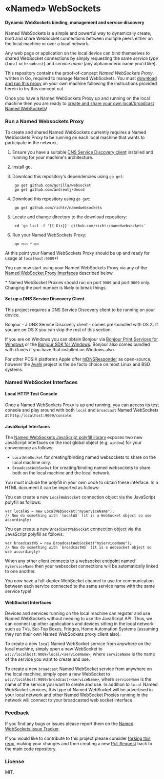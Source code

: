 «Named» WebSockets
===

#### Dynamic WebSockets binding, management and service discovery ####

Named WebSockets is a simple and powerful way to dynamically create, bind and share WebSocket connections between multiple peers either on the local machine or over a local network.

Any web page or application on the local device can bind themselves to shared WebSocket connections by simply requesting the same *service type* (`local` or `broadcast`) and *service name* (any alphanumeric name you'd like).

This repository contains the proof-of-concept _Named WebSockets Proxy_, written in Go, required to manage Named WebSockets. You must [download and run this proxy](#run-a-named-websockets-proxy) on your own machine following the instructions provided herein to try this concept out.

Once you have a Named WebSockets Proxy up and running on the local machine then you are ready to [create and share your own local/broadcast Named WebSockets](#named-websocket-interfaces)!

### Run a Named Websockets Proxy

To create and shared Named WebSockets currently requires a Named WebSockets Proxy to be running on each local machine that wants to participate in the network.

1. Ensure you have a suitable [DNS Service Discovery client](#set-up-a-dns-service-discovery-client) installed and running for your machine's architecture.

1. [Install go](http://golang.org/doc/install).

2. Download this repository's dependencies using `go get`:

        go get github.com/gorilla/websocket
        go get github.com/andrewtj/dnssd

2. Download this repository using `go get`:

        go get github.com/richtr/namedwebsockets

3. Locate and change directory to the download repository:

        cd `go list -f '{{.Dir}}' github.com/richtr/namedwebsockets`

5. Run your Named WebSockets Proxy:

        go run *.go

At this point your Named WebSockets Proxy should be up and ready for usage at `localhost:9009`*!

You can now start using your Named WebSockets Proxy via any of the [Named WebSocket Proxy Interfaces](#named-websocket-interfaces) described below.

\* Named WebSocket Proxies should run on port `9009` and port `9009` only. Changing the port number is likely to break things.

#### Set up a DNS Service Discovery Client

This project requires a DNS Service Discovery client to be running on your device.

Bonjour - a DNS Service Discovery client - comes pre-bundled with OS X. If you are on OS X you can skip the rest of this section.

If you are on Windows you can obtain Bonjour via [Bonjour Print Services for Windows](http://support.apple.com/kb/dl999) or the [Bonjour SDK for Windows](https://developer.apple.com/bonjour/). Bonjour also comes bundled with iTunes if you have that installed on Windows also.

For other POSIX platforms Apple offer [mDNSResponder](http://opensource.apple.com/tarballs/mDNSResponder/) as open-source, however the [Avahi](http://www.avahi.org/) project is the de facto choice on most Linux and BSD systems.

### Named WebSocket Interfaces

#### Local HTTP Test Console

Once a Named WebSockets Proxy is up and running, you can access its test console and play around with both `local` and `broadcast` Named WebSockets at `http:/localhost:9009/console`.

#### JavaScript Interfaces

The [Named WebSockets JavaScript polyfill library](https://github.com/richtr/namedwebsockets/blob/master/lib/namedwebsockets.js) exposes two new JavaScript interfaces on the root global object (e.g. `window`) for your convenience as follows:

* `LocalWebSocket` for creating/binding named websockets to share on the local machine only.
* `BroadcastWebSocket` for creating/binding named websockets to share both on the local machine and the local network.

You must include the polyfill in your own code to obtain these interface. In a HTML document it can be imported as follows:

   <script src="https://raw.githubusercontent.com/richtr/namedwebsockets/master/lib/namedwebsockets.js"></script>

You can create a new `LocalWebSocket` connection object via the JavaScript polyfill as follows:

    var localWS = new LocalWebSocket("myServiceName");
    // Now do something with `localWS` (it is a WebSocket object so use accordingly)

You can create a new `BroadcastWebSocket` connection object via the JavaScript polyfill as follows:

    var broadcastWS = new BroadcastWebSocket("myServiceName");
    // Now do something with `broadcastWS` (it is a WebSocket object so use accordingly)

When any other client connects to a websocket endpoint named `myServiceName` then your websocket connections will be automatically linked to one another.

You now have a full-duplex WebSocket channel to use for communication between each service connected to the same service name with the same service type!

#### WebSocket Interfaces

Devices and services running on the local machine can register and use Named WebSockets without needing to use the JavaScript API. Thus, we can connect up other applications and devices sitting in the local network such as TVs, Set-Top Boxes, Fridges, Home Automation Systems (assuming they run their own Named WebSockets proxy client also).

To create a new `local` Named WebSocket service from anywhere on the local machine, simply open a new WebSocket to `ws://localhost:9009/local/<serviceName>`, where `serviceName` is the name of the service you want to create and use.

To create a new `broadcast` Named WebSocket service from anywhere on the local machine, simply open a new WebSocket to `ws://localhost:9009/broadcast/<serviceName>`, where `serviceName` is the name of the service you want to create and use. In addition to `local` Named WebSocket services, this type of Named WebSocket will be advertised in your local network and other Named WebSocket Proxies running in the network will connect to your broadcasted web socket interface.

### Feedback

If you find any bugs or issues please report them on the [Named WebSockets Issue Tracker](https://github.com/richtr/namedwebsockets/issues).

If you would like to contribute to this project please consider [forking this repo](https://github.com/richtr/namedwebsockets/fork), making your changes and then creating a new [Pull Request](https://github.com/richtr/namedwebsockets/pulls) back to the main code repository.

### License

MIT.

